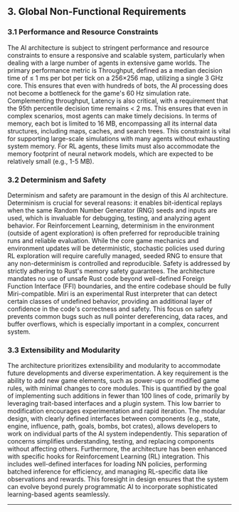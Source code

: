 ## 3. Global Non-Functional Requirements

### 3.1 Performance and Resource Constraints

The AI architecture is subject to stringent performance and resource constraints to ensure a responsive and scalable system, particularly when dealing with a large number of agents in extensive game worlds. The primary performance metric is Throughput, defined as a median decision time of ≤ 1 ms per bot per tick on a 256×256 map, utilizing a single 3 GHz core. This ensures that even with hundreds of bots, the AI processing does not become a bottleneck for the game's 60 Hz simulation rate. Complementing throughput, Latency is also critical, with a requirement that the 95th percentile decision time remains < 2 ms. This ensures that even in complex scenarios, most agents can make timely decisions. In terms of memory, each bot is limited to 16 MB, encompassing all its internal data structures, including maps, caches, and search trees. This constraint is vital for supporting large-scale simulations with many agents without exhausting system memory. For RL agents, these limits must also accommodate the memory footprint of neural network models, which are expected to be relatively small (e.g., 1-5 MB).

### 3.2 Determinism and Safety

Determinism and safety are paramount in the design of this AI architecture. Determinism is crucial for several reasons: it enables bit-identical replays when the same Random Number Generator (RNG) seeds and inputs are used, which is invaluable for debugging, testing, and analyzing agent behavior. For Reinforcement Learning, determinism in the environment (outside of agent exploration) is often preferred for reproducible training runs and reliable evaluation. While the core game mechanics and environment updates will be deterministic, stochastic policies used during RL exploration will require carefully managed, seeded RNG to ensure that any non-determinism is controlled and reproducible. Safety is addressed by strictly adhering to Rust's memory safety guarantees. The architecture mandates no use of unsafe Rust code beyond well-defined Foreign Function Interface (FFI) boundaries, and the entire codebase should be fully Miri-compatible. Miri is an experimental Rust interpreter that can detect certain classes of undefined behavior, providing an additional layer of confidence in the code's correctness and safety. This focus on safety prevents common bugs such as null pointer dereferencing, data races, and buffer overflows, which is especially important in a complex, concurrent system.

### 3.3 Extensibility and Modularity

The architecture prioritizes extensibility and modularity to accommodate future developments and diverse experimentation. A key requirement is the ability to add new game elements, such as power-ups or modified game rules, with minimal changes to core modules. This is quantified by the goal of implementing such additions in fewer than 100 lines of code, primarily by leveraging trait-based interfaces and a plugin system. This low barrier to modification encourages experimentation and rapid iteration. The modular design, with clearly defined interfaces between components (e.g., state, engine, influence, path, goals, bombs, bot crates), allows developers to work on individual parts of the AI system independently. This separation of concerns simplifies understanding, testing, and replacing components without affecting others. Furthermore, the architecture has been enhanced with specific hooks for Reinforcement Learning (RL) integration. This includes well-defined interfaces for loading NN policies, performing batched inference for efficiency, and managing RL-specific data like observations and rewards. This foresight in design ensures that the system can evolve beyond purely programmatic AI to incorporate sophisticated learning-based agents seamlessly.

---

